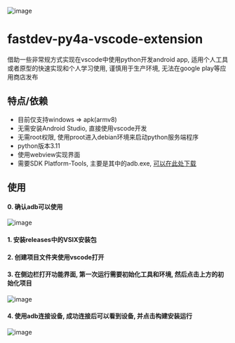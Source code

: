 ![image](https://github.com/user-attachments/assets/7732fc10-34e7-4665-90b5-42eb36533e37)

# fastdev-py4a-vscode-extension
借助一些非常规方式实现在vscode中使用python开发android app, 适用个人工具或者原型的快速实现和个人学习使用, 谨慎用于生产环境, 无法在google play等应用商店发布


## 特点/依赖
- 目前仅支持windows => apk(armv8)
- 无需安装Android Studio, 直接使用vscode开发
- 无需root权限, 使用proot进入debian环境来启动python服务端程序
- python版本3.11
- 使用webview实现界面
- 需要SDK Platform-Tools, 主要是其中的adb.exe, [可以在此处下载](https://developer.android.google.cn/tools/releases/platform-tools)



## 使用
#### 0. 确认adb可以使用
![image](https://github.com/user-attachments/assets/539c4570-7e95-4ebc-aa8c-429b785afd32)


#### 1. 安装releases中的VSIX安装包
#### 2. 创建项目文件夹使用vscode打开
#### 3. 在侧边栏打开功能界面, 第一次运行需要初始化工具和环境, 然后点击上方的初始化项目
![image](https://github.com/user-attachments/assets/ae3974f9-c5c1-41ce-aa12-554f60e6e930)
#### 4. 使用adb连接设备, 成功连接后可以看到设备, 并点击构建安装运行
![image](https://github.com/user-attachments/assets/ac5608bd-dca2-473e-837a-f02e13af46ef)



